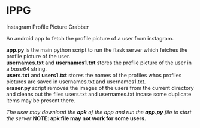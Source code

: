 # IPPG
Instagram Profile Picture Grabber

An android app to fetch the profile picture of a user from instagram.

<b>app.py</b> is the main python script to run the flask server which fetches the profile picture of the user.  
<b>usernames.txt</b> and <b>usernames1.txt</b> stores the profile picture of the user in a <i>base64</i> string.  
<b>users.txt</b> and <b>users1.txt</b> stores the names of the profiles whos profiles pictures are saved in usernames.txt and usernames1.txt.  
<b>eraser.py</b> script removes the images of the users from the current directory and cleans out the files users.txt and usernames.txt incase some duplicate items may be present there.


<i>The user may download the <b>apk</b> of the app and run the <b>app.py</b> file to start the server</i>
<b>NOTE: apk file may not work for some users.</b>
